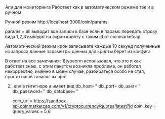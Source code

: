 Апи для мониторинга 
Работает как в автоматическом режиме так и в ручном

Ручной режим
  http://localhost:3000/coin/params
  
  params = all выводит все записи в базе
  если в парамс передать строку вида 1,2,3 выведит на экран крипту с таким id от coinmarketcap

Автоматический режим
  крон записывате каждые 10 секунд полученные из запроса данные параметры данных для крипты берет из конфига
  
 В ответ на все замечания:
 1)typeorm использовал, что это и как работает знаю, с этим пакетом возникла проблема, он работал некорректно, именно в моем случае, разбираться особо не стал, просто нашел аналог из npm 
 
 2) .env в гитигноре и имеет вид 
    db_host=''
    db_port=
    db_user=''
    db_password=''
    db_database=''

    coin_url = https://sandbox-api.coinmarketcap.com/v1/cryptocurrency/quotes/latest?id
    coin_key = 
    query_values = 5,6
    
